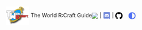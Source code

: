 <nav style="height:50px;line-height:50px;margin-top:-10px">
	<div style="float:left"><img src="../img/logo.png" height="50" style="vertical-align:middle"> The World R:Craft Guide</div>
	<a href="http://forums.twilightgamesstudio.com/"><img src="https://www.twilightgamesstudio.com/mainSite/img/CC2_Logo2.png" height="20" style="vertical-align:middle"></a> |
	<a href="https://discord.gg/Jyn5m6Q"><img src="../img/discord.png" height="20" style="vertical-align:middle"></a> |
	<a href="https://cyberconnects2.github.io/The-World-RCraft-Launcher/"><img src="../img/github-repo.png" height="20" style="vertical-align:middle"></a>
    &nbsp;&nbsp;<a href="../"><img src="../img/switch_mode.png" height="20" style="vertical-align:middle"></a>
</nav>
